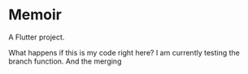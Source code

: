 # Memoir

A Flutter project.

What happens if this is my code right here?
I am currently testing the branch function. And the merging
